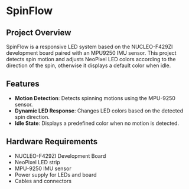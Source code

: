 # SpinFlow

## Project Overview
SpinFlow is a responsive LED system based on the NUCLEO-F429ZI development board paired with an MPU9250 IMU sensor. 
This project detects spin motion and adjusts NeoPixel LED colors according to the direction of the spin, otherwise it displays a default color when idle.

## Features
- **Motion Detection**: Detects spinning motions using the MPU-9250 sensor.
- **Dynamic LED Response**: Changes LED colors based on the detected spin direction.
- **Idle State**: Displays a predefined color when no motion is detected.

## Hardware Requirements
- NUCLEO-F429ZI Development Board
- NeoPixel LED strip
- MPU-9250 IMU sensor
- Power supply for LEDs and board
- Cables and connectors